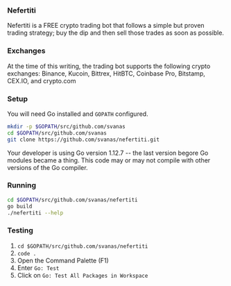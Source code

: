 ### Nefertiti ###

Nefertiti is a FREE crypto trading bot that follows a simple but proven trading strategy; buy the dip and then sell those trades as soon as possible.

### Exchanges ###

At the time of this writing, the trading bot supports the following crypto exchanges: Binance, Kucoin, Bittrex, HitBTC, Coinbase Pro, Bitstamp, CEX.IO, and crypto.com

### Setup ###

You will need Go installed and `GOPATH` configured.

```bash
mkdir -p $GOPATH/src/github.com/svanas
cd $GOPATH/src/github.com/svanas
git clone https://github.com/svanas/nefertiti.git
```

Your developer is using Go version 1.12.7 -- the last version begore Go modules became a thing. This code may or may not compile with other versions of the Go compiler.

### Running ###

```bash
cd $GOPATH/src/github.com/svanas/nefertiti
go build
./nefertiti --help
```

### Testing ###

1. `cd $GOPATH/src/github.com/svanas/nefertiti`
2. `code .`
3. Open the Command Palette (F1)
4. Enter `Go: Test`
5. Click on `Go: Test All Packages in Workspace`
